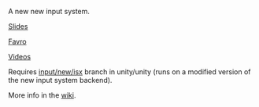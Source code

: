 A new new input system.

[Slides](https://docs.google.com/a/unity3d.com/presentation/d/1QnrbL2IAKy2aqXqBD6pOhnRi5ET7iX0ol98Z1XTgpdg/edit?usp=sharing)

[Favro](https://favro.com/organization/c564ede4ed3337f7b17986b6/7c1cd44da6eb50cde7b719ce)

[Videos](https://www.youtube.com/playlist?list=PLXbAKDQVwztY0hyyeEy9gifk-ffkgoy_Y)

Requires [input/new/isx](https://ono.unity3d.com/unity/unity/changelog?branch=input%2Fnew%2Fisx) branch in unity/unity (runs on a modified version of the new input system backend).

More info in the [wiki](https://github.com/Unity-Technologies/InputSystemX/wiki).

